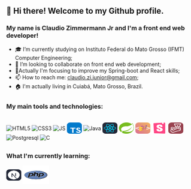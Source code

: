 ## 👋 Hi there! Welcome to my Github profile.

### My name is Claudio Zimmermann Jr and I'm a front end web developer!

- 🎓 I’m currently studying on Instituto Federal do Mato Grosso (IFMT) Computer Engineering;
- 👯 I’m looking to collaborate on front end web development;
- 🔭Actually I'm focusing to improve my Spring-boot and React skills;
- 📫 How to reach me: claudio.zi.junior@gmail.com;
- 🏠 I'm actually living in Cuiabá, Mato Grosso, Brazil.

##

### My main tools and technologies:

<div style="display: inline_block"><br>
 <img align="center" alt="HTML5" height="30" width="40" src="https://cdn.jsdelivr.net/gh/devicons/devicon/icons/html5/html5-original.svg" />
 <img align="center" alt="CSS3" height="30" width="40" src="https://cdn.jsdelivr.net/gh/devicons/devicon/icons/css3/css3-original.svg" />
 <img align="center" alt="JS" height="30" width="40" src="https://cdn.jsdelivr.net/gh/devicons/devicon/icons/javascript/javascript-original.svg" />
 <img align="center" alt="TypeScript" height="30" width="40" src="https://github.com/tandpfun/skill-icons/blob/main/icons/TypeScript.svg" /> 
 <img align="center" alt="Java" height="30" width="40" src="https://cdn.jsdelivr.net/gh/devicons/devicon/icons/java/java-original.svg" />
 <img align="center" alt="React" height="30" width="40" src="https://github.com/tandpfun/skill-icons/blob/main/icons/React-Dark.svg" />
 <img align="center" alt="Spring" height="30" width="40" src="https://raw.githubusercontent.com/devicons/devicon/1119b9f84c0290e0f0b38982099a2bd027a48bf1/icons/spring/spring-original.svg" />
 <img align="center" alt="Styled-Components" height="30" width="40" src="./icons/StyledComponents.svg" />
 <img align="center" alt="Storybook" height="30" width="40" src="https://raw.githubusercontent.com/devicons/devicon/1119b9f84c0290e0f0b38982099a2bd027a48bf1/icons/storybook/storybook-original.svg" />
 <img align="center" alt="Jest" height="30" width="40" src="https://github.com/tandpfun/skill-icons/blob/main/icons/Jest.svg" />
 <img align="center" alt="Postgresql" height="30" width="40" src="https://cdn.jsdelivr.net/gh/devicons/devicon/icons/postgresql/postgresql-original.svg" />
 <img align="center" alt="C" height="30" width="40" src="https://cdn.jsdelivr.net/gh/devicons/devicon/icons/c/c-original.svg" />
 
##

### What I'm currently learning:

<img align="center" alt="Next.js" height="30" width="40" src="https://github.com/tandpfun/skill-icons/blob/main/icons/NextJS-Dark.svg" />
<img align="center" alt="php" height="50" width="70" src="./icons/php.svg" />
